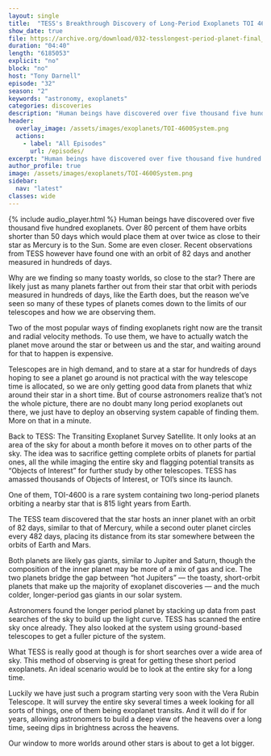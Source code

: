 ```yaml
---
layout: single
title:  "TESS's Breakthrough Discovery of Long-Period Exoplanets TOI 4600 b and c"
show_date: true
file: https://archive.org/download/032-tesslongest-period-planet-final_202309/032_TESSLongestPeriodPlanet_final.mp3
duration: "04:40"
length: "6185053"
explicit: "no"
block: "no"
host: "Tony Darnell"
episode: "32"
season: "2"
keywords: "astronomy, exoplanets"
categories: discoveries
description: "Human beings have discovered over five thousand five hundred exoplanets.  Over 80 percent of them have orbits shorter than 50 days which would place them at over twice as close to their star as Mercury is to the Sun.  Some are even closer.  Recent observations from TESS however have found one with an orbit of 82 days and another measured in hundreds of days."
header:
  overlay_image: /assets/images/exoplanets/TOI-4600System.png
  actions:
    - label: "All Episodes"
      url: /episodes/
excerpt: "Human beings have discovered over five thousand five hundred exoplanets.  Over 80 percent of them have orbits shorter than 50 days which would place them at over twice as close to their star as Mercury is to the Sun.  Some are even closer.  Recent observations from TESS however have found one with an orbit of 82 days and another measured in hundreds of days."
author_profile: true
image: /assets/images/exoplanets/TOI-4600System.png
sidebar: 
  nav: "latest"
classes: wide
---
```


{% include audio_player.html %} 
Human beings have discovered over five thousand five hundred exoplanets.  Over 80 percent of them have orbits shorter than 50 days which would place them at over twice as close to their star as Mercury is to the Sun.  Some are even closer.  Recent observations from TESS however have found one with an orbit of 82 days and another measured in hundreds of days.

Why are we finding so many toasty worlds, so close to the star?  There are likely just as many planets farther out from their star that orbit with periods measured in hundreds of days, like the Earth does, but the reason we’ve seen so many of these types of planets comes down to the limits of our telescopes and how we are observing them.

Two of the most popular ways of finding exoplanets right now are the transit and radial velocity methods.  To use them, we have to actually watch the planet move around the star or between us and the star, and waiting around for that to happen is expensive.

Telescopes are in high demand, and to stare at a star for hundreds of days hoping to see a planet go around is not practical with the way telescope time is allocated, so we are only getting good data from planets that whiz around their star in a short time.  But of course astronomers realize that’s not the whole picture, there are no doubt many long period exoplanets out there, we just have to deploy an observing system capable of finding them.  More on that in a minute.

Back to TESS: The Transiting Exoplanet Survey Satellite.  It only looks at an area of the sky for about a month before it moves on to other parts of the sky.  The idea was to sacrifice getting complete orbits of planets for partial ones, all the while imaging the entire sky and flagging potential transits as “Objects of Interest” for further study by other telescopes.  TESS has amassed thousands of Objects of Interest, or TOI’s since its launch.

One of them, TOI-4600 is a rare system containing two long-period planets orbiting a nearby star that is 815 light years from Earth.

The TESS team discovered that the star hosts an inner planet with an orbit of 82 days, similar to that of Mercury, while a second outer planet circles every 482 days, placing its distance from its star somewhere between the orbits of Earth and Mars.

Both planets are likely gas giants, similar to Jupiter and Saturn, though the composition of the inner planet may be more of a mix of gas and ice. The two planets bridge the gap between “hot Jupiters” — the toasty, short-orbit planets that make up the majority of exoplanet discoveries — and the much colder, longer-period gas giants in our solar system.

Astronomers found the longer period planet by stacking up data from past searches of the sky to build up the light curve.  TESS has scanned the entire sky once already.  They also looked at the system using ground-based telescopes to get a fuller picture of the system.

What TESS is really good at though is for short searches over a wide area of sky.  This method of observing is great for getting these short period exoplanets.  An ideal scenario would be to look at the entire sky for a long time.

Luckily we have just such a program starting very soon with the Vera Rubin Telescope.  It will survey the entire sky several times a week looking for all sorts of things, one of them being exoplanet transits.  And it will do if for years, allowing astronomers to build a deep view of the heavens over a long time, seeing dips in brightness across the heavens.

Our window to more worlds around other stars is about to get a lot bigger.

